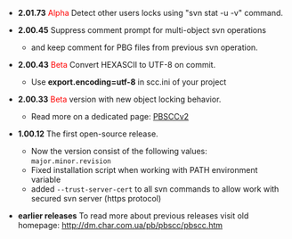   * **2.01.73** <font color='red'>Alpha</font> Detect other users locks using "svn stat -u -v" command.

  * **2.00.45** Suppress comment prompt for multi-object svn operations
    * and keep comment for PBG files from previous svn operation.

  * **2.00.43** <font color='red'>Beta</font> Convert HEXASCII to UTF-8 on commit.
    * Use **export.encoding=utf-8** in scc.ini of your project

  * **2.00.33** <font color='red'>Beta</font> version with new object locking behavior.
    * Read more on a dedicated page: [PBSCCv2](PBSCCv2.md)

  * **1.00.12** The first open-source release.
    * Now the version consist of the following values: `major.minor.revision`
    * Fixed installation script when working with PATH environment variable
    * added `--trust-server-cert` to all svn commands to allow work with secured svn server (https protocol)

  * **earlier releases** To read more about previous releases visit old homepage: http://dm.char.com.ua/pb/pbscc/pbscc.htm